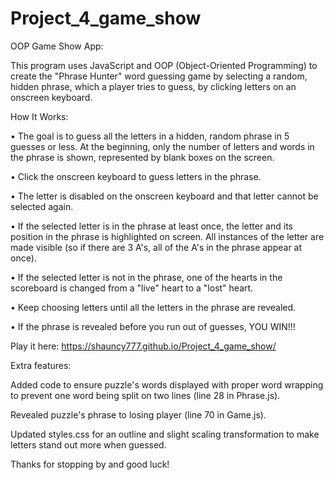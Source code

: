 # Project_4_game_show

OOP Game Show App:

  This program uses JavaScript and OOP (Object-Oriented Programming) to create the "Phrase Hunter" word guessing game by selecting a random, hidden phrase, which a player tries to guess, by clicking letters on an onscreen keyboard.


How It Works:

•  The goal is to guess all the letters in a hidden, random phrase in 5 guesses or less. At the beginning, only the number of letters and words in the phrase is shown, represented by blank boxes on the screen.

•  Click the onscreen keyboard to guess letters in the phrase.

•  The letter is disabled on the onscreen keyboard and that letter cannot be selected again.

•  If the selected letter is in the phrase at least once, the letter and its position in the phrase is highlighted on screen. All instances of the letter are made visible (so if there are 3 A's, all of the A's in the phrase appear at once).

•  If the selected letter is not in the phrase, one of the hearts in the scoreboard is changed from a "live" heart to a "lost" heart.

•  Keep choosing letters until all the letters in the phrase are revealed.

• If the phrase is revealed before you run out of guesses, YOU WIN!!!

Play it here: https://shauncy777.github.io/Project_4_game_show/



Extra features:

Added code to ensure puzzle's words displayed with proper word wrapping to prevent one word being split on two lines (line 28 in Phrase.js).

Revealed puzzle's phrase to losing player (line 70 in Game.js).

Updated styles.css for an outline and slight scaling transformation to make letters stand out more when guessed. 

Thanks for stopping by and good luck!
